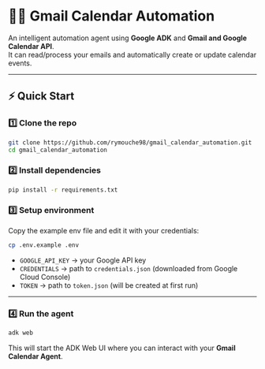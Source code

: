 # 📧🤖 Gmail Calendar Automation

An intelligent automation agent using **Google ADK** and **Gmail and Google Calendar API**.  
It can read/process your emails and automatically create or update calendar events.  

---

## ⚡ Quick Start

### 1️⃣ Clone the repo
```bash
git clone https://github.com/rymouche98/gmail_calendar_automation.git
cd gmail_calendar_automation
```

### 2️⃣ Install dependencies
```bash
pip install -r requirements.txt
```

### 3️⃣ Setup environment
Copy the example env file and edit it with your credentials:
```bash
cp .env.example .env
```

- `GOOGLE_API_KEY` → your Google API key  
- `CREDENTIALS` → path to `credentials.json` (downloaded from Google Cloud Console)  
- `TOKEN` → path to `token.json` (will be created at first run)  

---

### 4️⃣ Run the agent
```bash
adk web
```

This will start the ADK Web UI where you can interact with your **Gmail Calendar Agent**.

